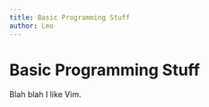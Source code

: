 ```yaml
---
title: Basic Programming Stuff
author: Leo
---
```


# Basic Programming Stuff


Blah blah I like Vim.